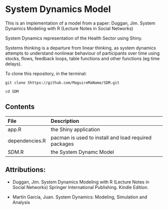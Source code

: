 # System Dynamics Model

This is an implementation of a model from a paper: Duggan, Jim. System Dynamics Modeling with R (Lecture Notes in Social Networks) 

System Dynamics representation of the Health Sector using Shiny.

Systems thinking is a departure from linear thinking, as system dynamics attempts to understand nonlinear behaviour of participants over time using stocks, flows, feedback loops, table functions and other functions (eg time delays). 

To clone this repository, in the terminal:

`git clone Shttps://github.com/MaguireMaName/SDM.git`

`cd SDM`

## Contents

|File           | Description |
|:--------------|:------------|
| app.R         | the Shiny application      |
| dependencies.R| pacman is used to install and load required packages      |
| SDM.R         | the System Dynamc Model      |

## Attributions:

 - Duggan, Jim. System Dynamics Modeling with R (Lecture Notes in Social Networks) Springer International Publishing. Kindle Edition.

 - Martín García, Juan. System Dynamics: Modeling, Simulation and Analysis 
